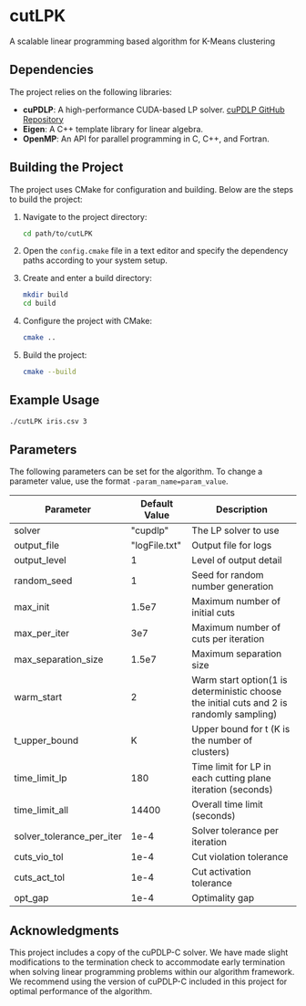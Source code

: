 # cutLPK
A scalable linear programming based algorithm for K-Means clustering

## Dependencies

The project relies on the following libraries:

- **cuPDLP**: A high-performance CUDA-based LP solver. [cuPDLP GitHub Repository](https://github.com/COPT-Public/cuPDLP-C)
- **Eigen**: A C++ template library for linear algebra.
- **OpenMP**: An API for parallel programming in C, C++, and Fortran.

## Building the Project

The project uses CMake for configuration and building. Below are the steps to build the project:
1. Navigate to the project directory:
   ```bash
   cd path/to/cutLPK
   ```
2. Open the `config.cmake` file in a text editor and specify the dependency paths according to your system setup.
3. Create and enter a build directory:
   ```bash
   mkdir build
   cd build
   ```

4. Configure the project with CMake:
   ```bash
   cmake ..
   ```

5. Build the project:
   ```bash
   cmake --build
   ```

## Example Usage
   ```bash
   ./cutLPK iris.csv 3
   ```
## Parameters

The following parameters can be set for the algorithm. To change a parameter value, use the format `-param_name=param_value`.

| Parameter | Default Value | Description |
|-----------|---------------|-------------|
| solver | "cupdlp" | The LP solver to use |
| output_file | "logFile.txt" | Output file for logs |
| output_level | 1 | Level of output detail |
| random_seed | 1 | Seed for random number generation |
| max_init | 1.5e7 | Maximum number of initial cuts |
| max_per_iter | 3e7 | Maximum number of cuts per iteration |
| max_separation_size | 1.5e7 | Maximum separation size |
| warm_start | 2 | Warm start option(1 is deterministic choose the initial cuts and 2 is randomly sampling) |
| t_upper_bound | K | Upper bound for t (K is the number of clusters) |
| time_limit_lp | 180 | Time limit for LP in each cutting plane iteration (seconds) |
| time_limit_all | 14400 | Overall time limit (seconds) |
| solver_tolerance_per_iter | 1e-4 | Solver tolerance per iteration |
| cuts_vio_tol | 1e-4 | Cut violation tolerance |
| cuts_act_tol | 1e-4 | Cut activation tolerance |
| opt_gap | 1e-4 | Optimality gap |


## Acknowledgments

This project includes a copy of the cuPDLP-C solver. We have made slight modifications to the termination check to accommodate early termination when solving linear programming problems within our algorithm framework. We recommend using the version of cuPDLP-C included in this project for optimal performance of the algorithm.
